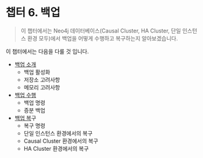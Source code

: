 # 챕터 6. 백업

> 이 챕터에서는 Neo4j 데이터베이스\(Causal Cluster, HA Cluster, 단일 인스턴스 환경 모두\)에서 백업을 어떻게 수행하고 복구하는지 알아보겠습니다.

이 챕터에서는 다음을 다룰 것 입니다.

* [백업 소개](/chapter6/chapter6_1.md)
  * 백업 활성화
  * 저장소 고려사항
  * 메모리 고려사항
* [백업 수행](/chapter6/chapter6_2.md)
  * 백업 명령
  * 증분 백업
* [백업 복](/chapter6/chapter6_3.md)구
  * 복구 명령
  * 단일 인스턴스 환경에서의 복구
  * Causal Cluster 환경에서의 복구
  * HA Cluster 환경에서의 복구



